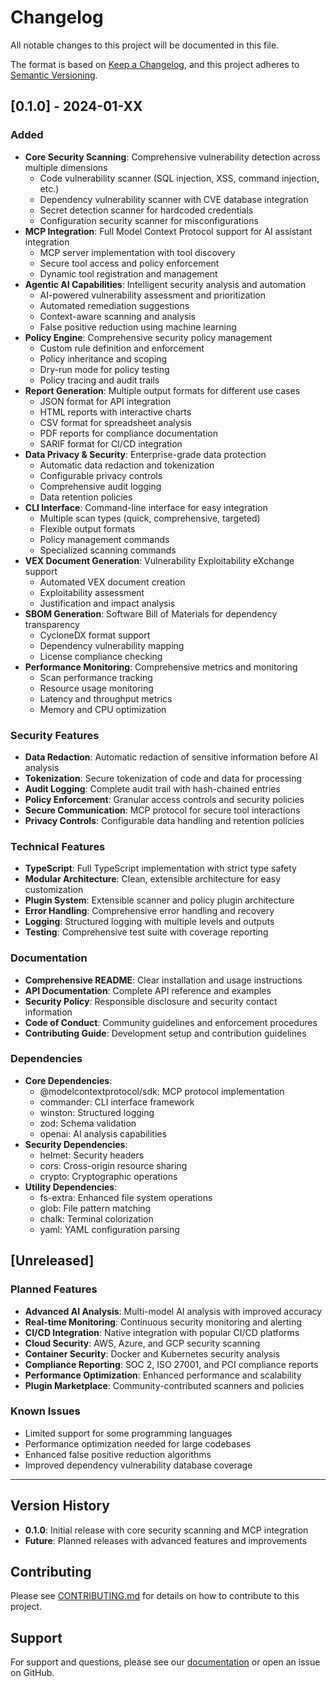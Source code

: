 # Changelog

All notable changes to this project will be documented in this file.

The format is based on [Keep a Changelog](https://keepachangelog.com/en/1.0.0/),
and this project adheres to [Semantic Versioning](https://semver.org/spec/v2.0.0.html).

## [0.1.0] - 2024-01-XX

### Added
- **Core Security Scanning**: Comprehensive vulnerability detection across multiple dimensions
  - Code vulnerability scanner (SQL injection, XSS, command injection, etc.)
  - Dependency vulnerability scanner with CVE database integration
  - Secret detection scanner for hardcoded credentials
  - Configuration security scanner for misconfigurations
- **MCP Integration**: Full Model Context Protocol support for AI assistant integration
  - MCP server implementation with tool discovery
  - Secure tool access and policy enforcement
  - Dynamic tool registration and management
- **Agentic AI Capabilities**: Intelligent security analysis and automation
  - AI-powered vulnerability assessment and prioritization
  - Automated remediation suggestions
  - Context-aware scanning and analysis
  - False positive reduction using machine learning
- **Policy Engine**: Comprehensive security policy management
  - Custom rule definition and enforcement
  - Policy inheritance and scoping
  - Dry-run mode for policy testing
  - Policy tracing and audit trails
- **Report Generation**: Multiple output formats for different use cases
  - JSON format for API integration
  - HTML reports with interactive charts
  - CSV format for spreadsheet analysis
  - PDF reports for compliance documentation
  - SARIF format for CI/CD integration
- **Data Privacy & Security**: Enterprise-grade data protection
  - Automatic data redaction and tokenization
  - Configurable privacy controls
  - Comprehensive audit logging
  - Data retention policies
- **CLI Interface**: Command-line interface for easy integration
  - Multiple scan types (quick, comprehensive, targeted)
  - Flexible output formats
  - Policy management commands
  - Specialized scanning commands
- **VEX Document Generation**: Vulnerability Exploitability eXchange support
  - Automated VEX document creation
  - Exploitability assessment
  - Justification and impact analysis
- **SBOM Generation**: Software Bill of Materials for dependency transparency
  - CycloneDX format support
  - Dependency vulnerability mapping
  - License compliance checking
- **Performance Monitoring**: Comprehensive metrics and monitoring
  - Scan performance tracking
  - Resource usage monitoring
  - Latency and throughput metrics
  - Memory and CPU optimization

### Security Features
- **Data Redaction**: Automatic redaction of sensitive information before AI analysis
- **Tokenization**: Secure tokenization of code and data for processing
- **Audit Logging**: Complete audit trail with hash-chained entries
- **Policy Enforcement**: Granular access controls and security policies
- **Secure Communication**: MCP protocol for secure tool interactions
- **Privacy Controls**: Configurable data handling and retention policies

### Technical Features
- **TypeScript**: Full TypeScript implementation with strict type safety
- **Modular Architecture**: Clean, extensible architecture for easy customization
- **Plugin System**: Extensible scanner and policy plugin architecture
- **Error Handling**: Comprehensive error handling and recovery
- **Logging**: Structured logging with multiple levels and outputs
- **Testing**: Comprehensive test suite with coverage reporting

### Documentation
- **Comprehensive README**: Clear installation and usage instructions
- **API Documentation**: Complete API reference and examples
- **Security Policy**: Responsible disclosure and security contact information
- **Code of Conduct**: Community guidelines and enforcement procedures
- **Contributing Guide**: Development setup and contribution guidelines

### Dependencies
- **Core Dependencies**: 
  - @modelcontextprotocol/sdk: MCP protocol implementation
  - commander: CLI interface framework
  - winston: Structured logging
  - zod: Schema validation
  - openai: AI analysis capabilities
- **Security Dependencies**:
  - helmet: Security headers
  - cors: Cross-origin resource sharing
  - crypto: Cryptographic operations
- **Utility Dependencies**:
  - fs-extra: Enhanced file system operations
  - glob: File pattern matching
  - chalk: Terminal colorization
  - yaml: YAML configuration parsing

## [Unreleased]

### Planned Features
- **Advanced AI Analysis**: Multi-model AI analysis with improved accuracy
- **Real-time Monitoring**: Continuous security monitoring and alerting
- **CI/CD Integration**: Native integration with popular CI/CD platforms
- **Cloud Security**: AWS, Azure, and GCP security scanning
- **Container Security**: Docker and Kubernetes security analysis
- **Compliance Reporting**: SOC 2, ISO 27001, and PCI compliance reports
- **Performance Optimization**: Enhanced performance and scalability
- **Plugin Marketplace**: Community-contributed scanners and policies

### Known Issues
- Limited support for some programming languages
- Performance optimization needed for large codebases
- Enhanced false positive reduction algorithms
- Improved dependency vulnerability database coverage

---

## Version History

- **0.1.0**: Initial release with core security scanning and MCP integration
- **Future**: Planned releases with advanced features and improvements

## Contributing

Please see [CONTRIBUTING.md](CONTRIBUTING.md) for details on how to contribute to this project.

## Support

For support and questions, please see our [documentation](docs/) or open an issue on GitHub.
